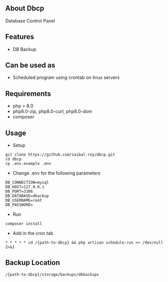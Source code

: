 ## About Dbcp
Database Control Panel

## Features
- DB Backup

## Can be used as
- Scheduled program using crontab on linux servers

## Requirements
- php > 8.0
- php8.0-zip, php8.0-curl, php8.0-dom
- composer

## Usage
- Setup
```
git clone https://github.com/saibal-roy/dbcp.git
cd dbcp
cp .env.example .env
```
- Change .env for the following parameters
```
DB_CONNECTION=mysql
DB_HOST=127.0.0.1
DB_PORT=3306
DB_DATABASE=dbackup
DB_USERNAME=root
DB_PASSWORD=
```
- Run
```
composer install
```
- Add in the cron tab
```
* * * * * cd /{path-to-dbcp} && php artisan schedule:run >> /dev/null 2>&1
```

## Backup Location
```
/{path-to-dbcp}/storage/backups/dbbackups
```
